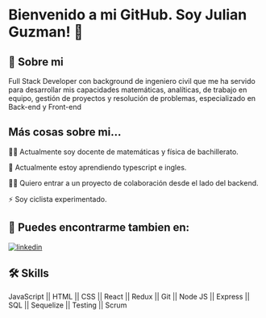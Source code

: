 # Bienvenido a mi GitHub. Soy Julian Guzman! 👋

## 🚀 Sobre mi

Full Stack Developer con background de ingeniero civil que me ha servido para desarrollar mis capacidades matemáticas, analíticas, de trabajo en equipo, gestión de proyectos y resolución de problemas, especializado en Back-end y Front-end

## Más cosas sobre mi...

👩‍💻 Actualmente soy docente de matemáticas y física de bachillerato.

🧠 Actualmente estoy aprendiendo typescript e ingles.

👯‍♀️ Quiero entrar a un proyecto de colaboración desde el lado del backend.

⚡️ Soy ciclista experimentado.

## 🔗 Puedes encontrarme tambien en:

[![linkedin](https://img.shields.io/badge/linkedin-0A66C2?style=for-the-badge&logo=linkedin&logoColor=white)](https://www.linkedin.com/in/julianguzmanfs/)

## 🛠 Skills

JavaScript || HTML || CSS || React || Redux || Git || Node JS || Express || SQL || Sequelize || Testing || Scrum
